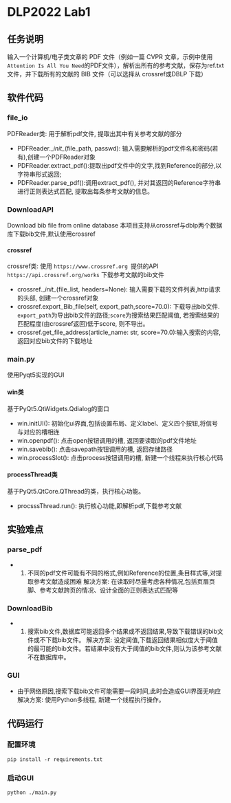 # DLP2022 Lab1
## 任务说明
输入一个计算机/电子类文章的 PDF 文件（例如一篇 CVPR 文章，示例中使用`Attention Is All You Need`的PDF文件），解析出所有的参考文献，保存为ref.txt文件，并下载所有的文献的 BIB 文件（可以选择从 crossref或DBLP 下载）

## 软件代码
### file_io
PDFReader类: 用于解析pdf文件, 提取出其中有关参考文献的部分
- PDFReader.\__init\__(file_path, passwd): 输入需要解析的pdf文件名和密码(若有),创建一个PDFReader对象
- PDFReader.extract_pdf():提取出pdf文件中的文字,找到Reference的部分,以字符串形式返回;
- PDFReader.parse_pdf():调用extract_pdf(), 并对其返回的Reference字符串进行正则表达式匹配, 提取出每条参考文献的信息。

### DownloadAPI
Download bib file from online database
本项目支持从crossref与dblp两个数据库下载bib文件,默认使用crossref
#### crossref
crossref类:
使用 `https://www.crossref.org `提供的API `https://api.crossref.org/works` 下载参考文献的bib文件
- crossref.\__init\__(file_list, headers=None): 输入需要下载的文件列表,http请求的头部, 创建一个crossref对象
- crossref.export_Bib_file(self, export_path,score=70.0): 下载导出bib文件. `export_path`为导出bib文件的路径;`score`为搜索结果匹配阈值, 若搜索结果的匹配程度(由crossref返回)低于score, 则不导出。
- crossref.get_file_address(article_name: str, score=70.0):输入搜索的内容, 返回对应bib文件的下载地址

### main.py
使用Pyqt5实现的GUI
#### win类
基于PyQt5.QtWidgets.Qdialog的窗口
- win.initUI(): 初始化ui界面,包括设置布局、定义label、定义四个按钮,将信号与对应的槽相连
- win.openpdf(): 点击open按钮调用的槽, 返回要读取的pdf文件地址
- win.savebib(): 点击savepath按钮调用的槽, 返回存储路径
- win.processSlot(): 点击process按钮调用的槽, 新建一个线程来执行核心代码

#### processThread类
基于PyQt5.QtCore.QThread的类，执行核心功能。
- procsssThread.run(): 执行核心功能,即解析pdf,下载参考文献

## 实验难点
### parse_pdf
- 1. 不同的pdf文件可能有不同的格式,例如Reference的位置,条目样式等,对提取参考文献造成困难
解决方案: 在读取时尽量考虑各种情况,包括页眉页脚、参考文献跨页的情况、设计全面的正则表达式匹配等
### DownloadBib
- 1. 搜索bib文件,数据库可能返回多个结果或不返回结果,导致下载错误的bib文件或不下载bib文件。
解决方案: 设定阈值,下载返回结果相似度大于阈值的最可能的bib文件。若结果中没有大于阈值的bib文件,则认为该参考文献不在数据库中。

### GUI
- 由于网络原因,搜索下载bib文件可能需要一段时间,此时会造成GUI界面无响应
解决方案: 使用Python多线程, 新建一个线程执行操作。

## 代码运行
### 配置环境
`pip install -r requirements.txt`
### 启动GUI
`python ./main.py`
